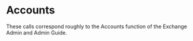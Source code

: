 # Accounts

These calls correspond roughly to the Accounts function of the Exchange Admin and Admin Guide.
